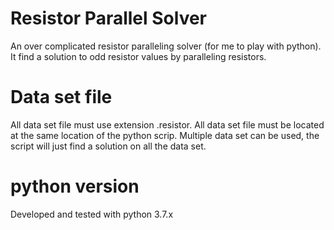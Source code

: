 # Resistor Parallel Solver
An over complicated resistor paralleling solver (for me to play with python). It find a solution to odd resistor values by paralleling resistors.

# Data set file
All data set file must use extension .resistor. All data set file must be located at the same
location of the python scrip. Multiple data set can be used, the script will just find a solution
on all the data set.

# python version
Developed and tested with python 3.7.x


